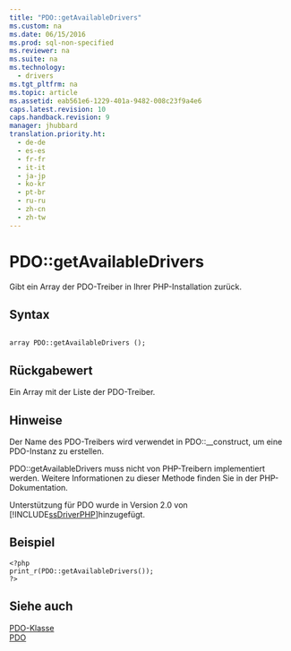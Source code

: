 ```yaml
---
title: "PDO::getAvailableDrivers"
ms.custom: na
ms.date: 06/15/2016
ms.prod: sql-non-specified
ms.reviewer: na
ms.suite: na
ms.technology: 
  - drivers
ms.tgt_pltfrm: na
ms.topic: article
ms.assetid: eab561e6-1229-401a-9482-008c23f9a4e6
caps.latest.revision: 10
caps.handback.revision: 9
manager: jhubbard
translation.priority.ht: 
  - de-de
  - es-es
  - fr-fr
  - it-it
  - ja-jp
  - ko-kr
  - pt-br
  - ru-ru
  - zh-cn
  - zh-tw
---
```

# PDO::getAvailableDrivers
Gibt ein Array der PDO-Treiber in Ihrer PHP-Installation zurück.  
  
## Syntax  
  
```  
  
array PDO::getAvailableDrivers ();  
```  
  
## Rückgabewert  
Ein Array mit der Liste der PDO-Treiber.  
  
## Hinweise  
Der Name des PDO-Treibers wird verwendet in PDO::\_\_construct, um eine PDO-Instanz zu erstellen.  
  
PDO::getAvailableDrivers muss nicht von PHP-Treibern implementiert werden. Weitere Informationen zu dieser Methode finden Sie in der PHP-Dokumentation.  
  
Unterstützung für PDO wurde in Version 2.0 von [!INCLUDE[ssDriverPHP](../content/includes/ssDriverPHP_md.md)]hinzugefügt.  
  
## Beispiel  
  
```  
<?php  
print_r(PDO::getAvailableDrivers());  
?>  
```  
  
## Siehe auch  
[PDO-Klasse](../content/PDO-Class.md)  
[PDO](http://go.microsoft.com/fwlink/?LinkID=187441)  
  
